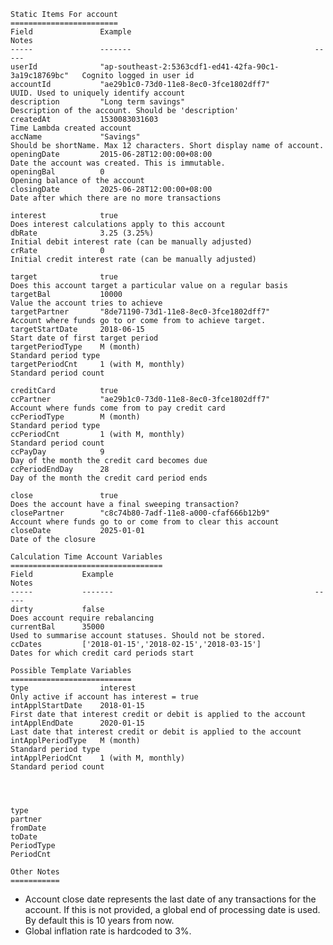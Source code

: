     Static Items For account
    ========================
    Field               Example                                         Notes
    -----               -------                                         -----
    userId              "ap-southeast-2:5363cdf1-ed41-42fa-90c1-3a19c18769bc"   Cognito logged in user id
    accountId           "ae29b1c0-73d0-11e8-8ec0-3fce1802dff7"          UUID. Used to uniquely identify account
    description         "Long term savings"                             Description of the account. Should be 'description'
    createdAt           1530083031603                                   Time Lambda created account
    accName             "Savings"                                       Should be shortName. Max 12 characters. Short display name of account.
    openingDate         2015-06-28T12:00:00+08:00                       Date the account was created. This is immutable.
    openingBal          0                                               Opening balance of the account
    closingDate         2025-06-28T12:00:00+08:00                       Date after which there are no more transactions
    
    interest            true                                            Does interest calculations apply to this account
    dbRate              3.25 (3.25%)                                    Initial debit interest rate (can be manually adjusted)
    crRate              0                                               Initial credit interest rate (can be manually adjusted)

    target              true                                            Does this account target a particular value on a regular basis
    targetBal           10000                                           Value the account tries to achieve
    targetPartner       "8de71190-73d1-11e8-8ec0-3fce1802dff7"          Account where funds go to or come from to achieve target. 
    targetStartDate     2018-06-15                                      Start date of first target period
    targetPeriodType    M (month)                                       Standard period type
    targetPeriodCnt     1 (with M, monthly)                             Standard period count

    creditCard          true
    ccPartner           "ae29b1c0-73d0-11e8-8ec0-3fce1802dff7"          Account where funds come from to pay credit card 
    ccPeriodType        M (month)                                       Standard period type
    ccPeriodCnt         1 (with M, monthly)                             Standard period count
    ccPayDay            9                                               Day of the month the credit card becomes due
    ccPeriodEndDay      28                                              Day of the month the credit card period ends

    close               true                                            Does the account have a final sweeping transaction?
    closePartner        "c8c74b80-7adf-11e8-a000-cfaf666b12b9"          Account where funds go to or come from to clear this account 
    closeDate           2025-01-01                                      Date of the closure

    Calculation Time Account Variables
    ==================================
    Field           Example                                             Notes
    -----           -------                                             -----
    dirty           false                                               Does account require rebalancing
    currentBal      35000                                               Used to summarise account statuses. Should not be stored.    
    ccDates         ['2018-01-15','2018-02-15','2018-03-15']            Dates for which credit card periods start

    Possible Template Variables
    ===========================
    type                interest                                        Only active if account has interest = true
    intApplStartDate    2018-01-15                                      First date that interest credit or debit is applied to the account
    intApplEndDate      2020-01-15                                      Last date that interest credit or debit is applied to the account
    intApplPeriodType   M (month)                                       Standard period type
    intApplPeriodCnt    1 (with M, monthly)                             Standard period count




    type
    partner
    fromDate
    toDate
    PeriodType
    PeriodCnt

    Other Notes
    ===========
- Account close date represents the last date of any transactions for the account. If this is not provided, a global end of processing date is used. By default this is 10 years from now.
- Global inflation rate is hardcoded to 3%.